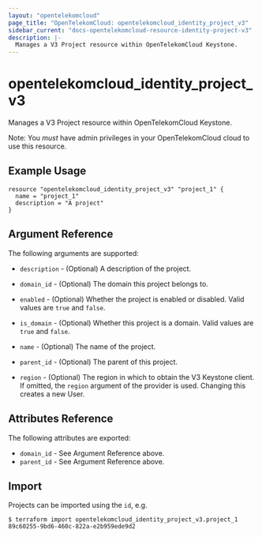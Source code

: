 ```yaml
---
layout: "opentelekomcloud"
page_title: "OpenTelekomCloud: opentelekomcloud_identity_project_v3"
sidebar_current: "docs-opentelekomcloud-resource-identity-project-v3"
description: |-
  Manages a V3 Project resource within OpenTelekomCloud Keystone.
---
```


# opentelekomcloud\_identity\_project_v3

Manages a V3 Project resource within OpenTelekomCloud Keystone.

Note: You _must_ have admin privileges in your OpenTelekomCloud cloud to use
this resource.

## Example Usage

```hcl
resource "opentelekomcloud_identity_project_v3" "project_1" {
  name = "project_1"
  description = "A project"
}
```

## Argument Reference

The following arguments are supported:

* `description` - (Optional) A description of the project.

* `domain_id` - (Optional) The domain this project belongs to.

* `enabled` - (Optional) Whether the project is enabled or disabled. Valid
  values are `true` and `false`.

* `is_domain` - (Optional) Whether this project is a domain. Valid values
  are `true` and `false`.

* `name` - (Optional) The name of the project.

* `parent_id` - (Optional) The parent of this project.

* `region` - (Optional) The region in which to obtain the V3 Keystone client.
    If omitted, the `region` argument of the provider is used. Changing this
    creates a new User.

## Attributes Reference

The following attributes are exported:

* `domain_id` - See Argument Reference above.
* `parent_id` - See Argument Reference above.

## Import

Projects can be imported using the `id`, e.g.

```
$ terraform import opentelekomcloud_identity_project_v3.project_1 89c60255-9bd6-460c-822a-e2b959ede9d2
```
